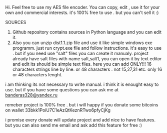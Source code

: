Hi. Feel free to use my AES file encoder. You can copy, edit , use it for your own and commercial interests.
it's 100% free to use . but you can't sell it :)


SOURCES
1) Github repository contains sources in Python language and you can edit it.
2) Also you can unzip dist1.1.zip file and use it like simple windows exe programm. just run 
crypt.exe file and follow instructions.
it's easy to use . but if you need use "salt" files you can create it manualy. project already have salt files
  with name salt,salt1, you can open it by text editor and edit its should be simple
text files. here you can add ONLY!!! 16 characters strings line by line. or 48 characters .
 not 15,27,31 etc. only 16 or 48 characters lenght.

i am thinking its not necessary to write manual. i think it is enought easy to use. but if you have some questions you can ask me at
banderas328@yandex.ru

remeber project is 100% free . but i will happy if you donate some bitcoins on wallet 33bkk1PoiU7C1eAzQtKeznRTwo6pfyCjKg

i promise every donate will update project and add nice to have features. but you can also send me email and ask add this
feature for free :)



